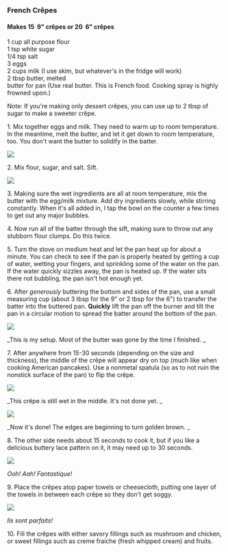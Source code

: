 
### French Crêpes  
#### Makes 15  9" crêpes or 20  6" crêpes  
1 cup all purpose flour  
1 tsp white sugar  
1/4 tsp salt  
3 eggs  
2 cups milk (I use skim, but whatever's in the fridge will work)  
2 tbsp butter, melted  
butter for pan (Use real butter. This is French food. Cooking spray is highly frowned upon.)  
    
Note: If you're making only dessert crêpes, you can use up to 2 tbsp of sugar to make a sweeter crêpe.   
    
1\. Mix together eggs and milk. They need to warm up to room temperature. In the meantime, melt the butter, and let it get down to room temperature, too. You don't want the butter to solidify in the batter.  
    
[![](http://3.bp.blogspot.com/-wziy2FFN_0o/T-981Goh4QI/AAAAAAAAANs/_XCFI2gUyNI/s640/blogger-image--631315532.jpg)](http://3.bp.blogspot.com/-wziy2FFN_0o/T-981Goh4QI/AAAAAAAAANs/_XCFI2gUyNI/s1600/blogger-image--631315532.jpg)  
    
    
2\. Mix flour, sugar, and salt. Sift.   
    
[![](http://1.bp.blogspot.com/-jKQpA47tTvo/T-981x06QZI/AAAAAAAAAN8/ChHSzk3EHrE/s640/blogger-image-347755724.jpg)](http://1.bp.blogspot.com/-jKQpA47tTvo/T-981x06QZI/AAAAAAAAAN8/ChHSzk3EHrE/s1600/blogger-image-347755724.jpg)  
    
    
3\. Making sure the wet ingredients are all at room temperature, mix the butter with the egg/milk mixture. Add dry ingredients slowly, while stirring constantly. When it's all added in, I tap the bowl on the counter a few times to get out any major bubbles.  
    
4\. Now run all of the batter through the sift, making sure to throw out any stubborn flour clumps. Do this twice.  
    
5\. Turn the stove on medium heat and let the pan heat up for about a minute. You can check to see if the pan is properly heated by getting a cup of water, wetting your fingers, and sprinkling some of the water on the pan. If the water quickly sizzles away, the pan is heated up. If the water sits there not bubbling, the pan isn't hot enough yet.   
    
6\. After _generously_ buttering the bottom and sides of the pan, use a small measuring cup (about 3 tbsp for the 9" or 2 tbsp for the 6") to transfer the batter into the buttered pan. **Quickly** lift the pan off the burner and tilt the pan in a circular motion to spread the batter around the bottom of the pan.   
    
[![](http://4.bp.blogspot.com/-qDUe2KG06eQ/T-981snbqdI/AAAAAAAAAN0/C7pn77S3x4E/s640/blogger-image--1105946954.jpg)](http://4.bp.blogspot.com/-qDUe2KG06eQ/T-981snbqdI/AAAAAAAAAN0/C7pn77S3x4E/s1600/blogger-image--1105946954.jpg)  
    
_This is my setup. Most of the butter was gone by the time I finished. _  
    
7\. After anywhere from 15-30 seconds (depending on the size and thickness), the middle of the crêpe will appear dry on top (much like when cooking American pancakes). Use a nonmetal spatula (so as to not ruin the nonstick surface of the pan) to flip the crêpe.  
    
[![](http://1.bp.blogspot.com/-xkrhGeaerMI/T-9805jmTzI/AAAAAAAAANk/KpSd6hmoyik/s640/blogger-image--1216210356.jpg)](http://1.bp.blogspot.com/-xkrhGeaerMI/T-9805jmTzI/AAAAAAAAANk/KpSd6hmoyik/s1600/blogger-image--1216210356.jpg)  
    
_This crêpe is still wet in the middle. It's not done yet. _  
    
[![](http://4.bp.blogspot.com/--sV555V29Kw/T-98w4NknaI/AAAAAAAAAMk/fxfY2UHQUqo/s640/blogger-image-1494488029.jpg)](http://4.bp.blogspot.com/--sV555V29Kw/T-98w4NknaI/AAAAAAAAAMk/fxfY2UHQUqo/s1600/blogger-image-1494488029.jpg)  
    
  
    
_Now it's done! The edges are beginning to turn golden brown. _  
    
    
8\. The other side needs about 15 seconds to cook it, but if you like a delicious buttery lace pattern on it, it may need up to 30 seconds.   
  
    
[![](http://1.bp.blogspot.com/-bWjPnR7FOOA/T-98yaF9lKI/AAAAAAAAAM8/lQ0_j8nKPTY/s640/blogger-image-378582564.jpg)](http://1.bp.blogspot.com/-bWjPnR7FOOA/T-98yaF9lKI/AAAAAAAAAM8/lQ0_j8nKPTY/s1600/blogger-image-378582564.jpg)  
    
_Ooh! Aah! Fantastique!_  
    
9\. Place the crêpes atop paper towels or cheesecloth, putting one layer of the towels in between each crêpe so they don't get soggy.   
  
    
[![](http://2.bp.blogspot.com/-ErgnhCTf6Nw/T-98zlf_n2I/AAAAAAAAANM/kXrtrRjyS9Q/s640/blogger-image--695824105.jpg)](http://2.bp.blogspot.com/-ErgnhCTf6Nw/T-98zlf_n2I/AAAAAAAAANM/kXrtrRjyS9Q/s1600/blogger-image--695824105.jpg)  
    
_Ils sont parfaits!_  
    
    
10\. Fill the crêpes with either savory fillings such as mushroom and chicken, or sweet fillings such as creme fraiche (fresh whipped cream) and fruits.   
  
  